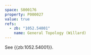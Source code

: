 ```yaml
---
space: S000176
property: P000027
value: true
refs:
  - zb: "1052.54001"
    name: General Topology (Willard)
---
```


See {{zb:1052.54001}}.
